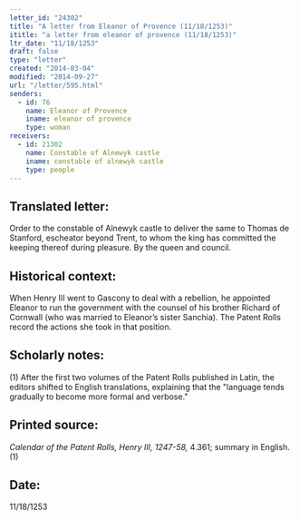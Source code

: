 ```yaml
---
letter_id: "24302"
title: "A letter from Eleanor of Provence (11/18/1253)"
ititle: "a letter from eleanor of provence (11/18/1253)"
ltr_date: "11/18/1253"
draft: false
type: "letter"
created: "2014-03-04"
modified: "2014-09-27"
url: "/letter/595.html"
senders:
  - id: 76
    name: Eleanor of Provence
    iname: eleanor of provence
    type: woman
receivers:
  - id: 21302
    name: Constable of Alnewyk castle
    iname: constable of alnewyk castle
    type: people
---
```

<h2> Translated letter:</h2>Order to the constable of Alnewyk castle to deliver the same to Thomas de Stanford, escheator beyond Trent, to whom the king has committed the keeping thereof during pleasure.
By the queen and council.
<h2 class="mt-4"> Historical context:</h2>When Henry III went to Gascony to deal with a rebellion, he appointed Eleanor to run the government with the counsel of his brother Richard of Cornwall (who was married to Eleanor’s sister Sanchia). The Patent Rolls record the actions she took in that position.
<h2 class="mt-4"> Scholarly notes:</h2>(1) After the first two volumes of the Patent Rolls published in Latin, the editors shifted to English translations, explaining that the "language tends gradually to become more formal and verbose."
<h2 class="mt-4"> Printed source:</h2><p><em>Calendar of the Patent Rolls, Henry III, 1247-58,</em> 4.361; summary in English.(1)</p><h2 class="mt-4"> Date:</h2>11/18/1253